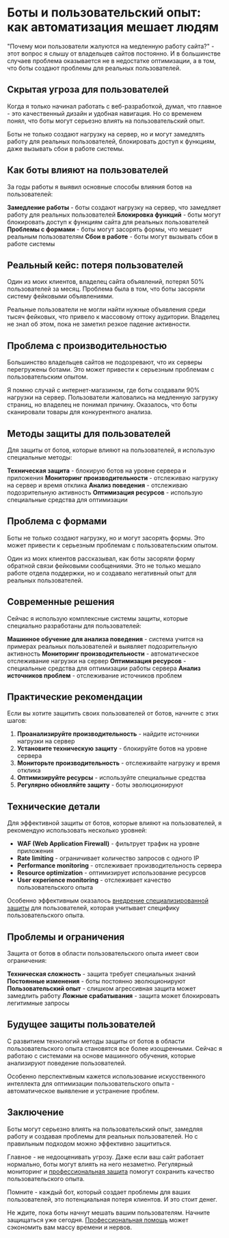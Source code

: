 # Боты и пользовательский опыт: как автоматизация мешает людям

"Почему мои пользователи жалуются на медленную работу сайта?" - этот вопрос я слышу от владельцев сайтов постоянно. И в большинстве случаев проблема оказывается не в недостатке оптимизации, а в том, что боты создают проблемы для реальных пользователей.

## Скрытая угроза для пользователей

Когда я только начинал работать с веб-разработкой, думал, что главное - это качественный дизайн и удобная навигация. Но со временем понял, что боты могут серьезно влиять на пользовательский опыт.

Боты не только создают нагрузку на сервер, но и могут замедлять работу для реальных пользователей, блокировать доступ к функциям, даже вызывать сбои в работе системы.

## Как боты влияют на пользователей

За годы работы я выявил основные способы влияния ботов на пользователей:

**Замедление работы** - боты создают нагрузку на сервер, что замедляет работу для реальных пользователей
**Блокировка функций** - боты могут блокировать доступ к функциям сайта для реальных пользователей
**Проблемы с формами** - боты могут засорять формы, что мешает реальным пользователям
**Сбои в работе** - боты могут вызывать сбои в работе системы

## Реальный кейс: потеря пользователей

Один из моих клиентов, владелец сайта объявлений, потерял 50% пользователей за месяц. Проблема была в том, что боты засоряли систему фейковыми объявлениями.

Реальные пользователи не могли найти нужные объявления среди тысяч фейковых, что привело к массовому оттоку аудитории. Владелец не знал об этом, пока не заметил резкое падение активности.

## Проблема с производительностью

Большинство владельцев сайтов не подозревают, что их серверы перегружены ботами. Это может привести к серьезным проблемам с пользовательским опытом.

Я помню случай с интернет-магазином, где боты создавали 90% нагрузки на сервер. Пользователи жаловались на медленную загрузку страниц, но владелец не понимал причину. Оказалось, что боты сканировали товары для конкурентного анализа.

## Методы защиты для пользователей

Для защиты от ботов, которые влияют на пользователей, я использую специальные методы:

**Техническая защита** - блокирую ботов на уровне сервера и приложения
**Мониторинг производительности** - отслеживаю нагрузку на сервер и время отклика
**Анализ поведения** - отслеживаю подозрительную активность
**Оптимизация ресурсов** - использую специальные средства для оптимизации

## Проблема с формами

Боты не только создают нагрузку, но и могут засорять формы. Это может привести к серьезным проблемам с пользовательским опытом.

Один из моих клиентов рассказывал, как боты засоряли форму обратной связи фейковыми сообщениями. Это не только мешало работе отдела поддержки, но и создавало негативный опыт для реальных пользователей.

## Современные решения

Сейчас я использую комплексные системы защиты, которые специально разработаны для пользователей:

**Машинное обучение для анализа поведения** - система учится на примерах реальных пользователей и выявляет подозрительную активность
**Мониторинг производительности** - автоматическое отслеживание нагрузки на сервер
**Оптимизация ресурсов** - специальные средства для оптимизации работы сервера
**Анализ источников проблем** - отслеживание источников проблем

## Практические рекомендации

Если вы хотите защитить своих пользователей от ботов, начните с этих шагов:

1. **Проанализируйте производительность** - найдите источники нагрузки на сервер
2. **Установите техническую защиту** - блокируйте ботов на уровне сервера
3. **Мониторьте производительность** - отслеживайте нагрузку и время отклика
4. **Оптимизируйте ресурсы** - используйте специальные средства
5. **Регулярно обновляйте защиту** - боты эволюционируют

## Технические детали

Для эффективной защиты от ботов, которые влияют на пользователей, я рекомендую использовать несколько уровней:

- **WAF (Web Application Firewall)** - фильтрует трафик на уровне приложения
- **Rate limiting** - ограничивает количество запросов с одного IP
- **Performance monitoring** - отслеживает производительность сервера
- **Resource optimization** - оптимизирует использование ресурсов
- **User experience monitoring** - отслеживает качество пользовательского опыта

Особенно эффективным оказалось [внедрение специализированной защиты](https://progaem.com/ustanovka-antibota-usluga-po-zashhite-ot-botов-vashih-sajtов-na-различных-cms-системах.html) для пользователей, которая учитывает специфику пользовательского опыта.

## Проблемы и ограничения

Защита от ботов в области пользовательского опыта имеет свои ограничения:

**Техническая сложность** - защита требует специальных знаний
**Постоянные изменения** - боты постоянно эволюционируют
**Пользовательский опыт** - слишком агрессивная защита может замедлить работу
**Ложные срабатывания** - защита может блокировать легитимные запросы

## Будущее защиты пользователей

С развитием технологий методы защиты от ботов в области пользовательского опыта становятся все более изощренными. Сейчас я работаю с системами на основе машинного обучения, которые анализируют поведение пользователей.

Особенно перспективным кажется использование искусственного интеллекта для оптимизации пользовательского опыта - автоматическое выявление и устранение проблем.

## Заключение

Боты могут серьезно влиять на пользовательский опыт, замедляя работу и создавая проблемы для реальных пользователей. Но с правильным подходом можно эффективно защититься.

Главное - не недооценивать угрозу. Даже если ваш сайт работает нормально, боты могут влиять на него незаметно. Регулярный мониторинг и [профессиональная защита](https://progaem.com/ustanovka-antibota-usluga-po-zashhite-ot-botов-vashih-sajtов-na-различных-cms-системах.html) помогут сохранить качество пользовательского опыта.

Помните - каждый бот, который создает проблемы для ваших пользователей, это потенциальная потеря клиентов. И это стоит денег.

Не ждите, пока боты начнут мешать вашим пользователям. Начните защищаться уже сегодня. [Профессиональная помощь](https://progaem.com/ustanovka-antibota-usluga-po-zashhite-ot-botов-vashih-sajtов-na-различных-cms-системах.html) может сэкономить вам массу времени и нервов.





